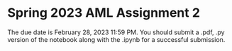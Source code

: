 # Spring 2023 AML Assignment 2
The due date is February 28, 2023 11:59 PM. You should submit a .pdf, .py version of the notebook along with the .ipynb for a successful submission.
